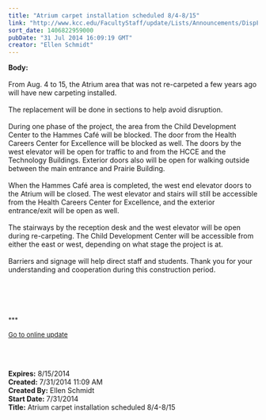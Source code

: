 ```yaml
---
title: "Atrium carpet installation scheduled 8/4-8/15"
link: "http://www.kcc.edu/FacultyStaff/update/Lists/Announcements/DispForm.aspx?ID=1579"
sort_date: 1406822959000
pubDate: "31 Jul 2014 16:09:19 GMT"
creator: "Ellen Schmidt"
---
```


<div><b>Body:</b> <div class="ExternalClassA24BB5ECCC734D83939ACB468F400E24">
<div>      </div>
<div>From Aug. 4 to 15, the Atrium area that was not re-carpeted a few years ago will have new carpeting installed.</div>
<div> </div>
<div>The replacement will be done in sections to help avoid disruption.</div>
<div> </div>
<div>During one phase of the project, the area from the Child Development Center to the Hammes Café will be blocked. The door from the Health Careers Center for Excellence will be blocked as well. The doors by the west elevator will be open for traffic to and from the HCCE and the Technology Buildings. Exterior doors also will be open for walking outside between the main entrance and Prairie Building.</div>
<div> </div>
<div>When the Hammes Café area is completed, the west end elevator doors to the Atrium will be closed. The west elevator and stairs will still be accessible from the Health Careers Center for Excellence, and the exterior entrance/exit will be open as well.</div>
<div> </div>
<div>The stairways by the reception desk and the west elevator will be open during re-carpeting. The Child Development Center will be accessible from either the east or west, depending on what stage the project is at.</div>
<div> </div>
<div>Barriers and signage will help direct staff and students. Thank you for your understanding and cooperation during this construction period.</div>
<div> </div>
<div> </div>
<div> </div>
<div> </div>
<div> </div>
<div>
<div><font size="2">***</font></div>
<p><font size="2"><a href="/FacultyStaff/update/Pages/dailyupdate.aspx">Go to online update</a></font></p>
<p><font size="2"></font> </p><br /></div></div></div>
<div><b>Expires:</b> 8/15/2014</div>
<div><b>Created:</b> 7/31/2014 11:09 AM</div>
<div><b>Created By:</b> Ellen Schmidt</div>
<div><b>Start Date:</b> 7/31/2014</div>
<div><b>Title:</b> Atrium carpet installation scheduled 8/4-8/15</div>
